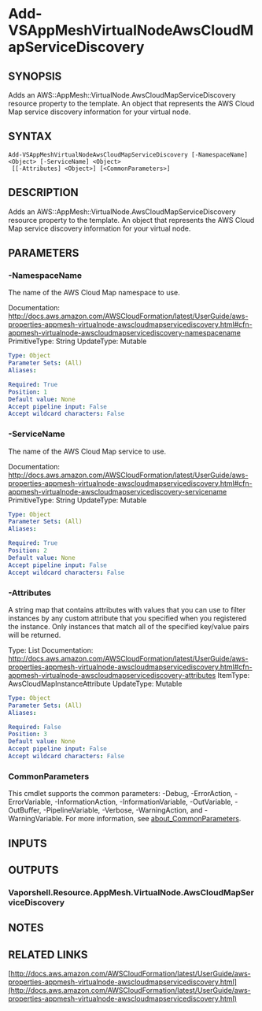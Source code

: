 # Add-VSAppMeshVirtualNodeAwsCloudMapServiceDiscovery

## SYNOPSIS
Adds an AWS::AppMesh::VirtualNode.AwsCloudMapServiceDiscovery resource property to the template.
An object that represents the AWS Cloud Map service discovery information for your virtual node.

## SYNTAX

```
Add-VSAppMeshVirtualNodeAwsCloudMapServiceDiscovery [-NamespaceName] <Object> [-ServiceName] <Object>
 [[-Attributes] <Object>] [<CommonParameters>]
```

## DESCRIPTION
Adds an AWS::AppMesh::VirtualNode.AwsCloudMapServiceDiscovery resource property to the template.
An object that represents the AWS Cloud Map service discovery information for your virtual node.

## PARAMETERS

### -NamespaceName
The name of the AWS Cloud Map namespace to use.

Documentation: http://docs.aws.amazon.com/AWSCloudFormation/latest/UserGuide/aws-properties-appmesh-virtualnode-awscloudmapservicediscovery.html#cfn-appmesh-virtualnode-awscloudmapservicediscovery-namespacename
PrimitiveType: String
UpdateType: Mutable

```yaml
Type: Object
Parameter Sets: (All)
Aliases:

Required: True
Position: 1
Default value: None
Accept pipeline input: False
Accept wildcard characters: False
```

### -ServiceName
The name of the AWS Cloud Map service to use.

Documentation: http://docs.aws.amazon.com/AWSCloudFormation/latest/UserGuide/aws-properties-appmesh-virtualnode-awscloudmapservicediscovery.html#cfn-appmesh-virtualnode-awscloudmapservicediscovery-servicename
PrimitiveType: String
UpdateType: Mutable

```yaml
Type: Object
Parameter Sets: (All)
Aliases:

Required: True
Position: 2
Default value: None
Accept pipeline input: False
Accept wildcard characters: False
```

### -Attributes
A string map that contains attributes with values that you can use to filter instances by any custom attribute that you specified when you registered the instance.
Only instances that match all of the specified key/value pairs will be returned.

Type: List
Documentation: http://docs.aws.amazon.com/AWSCloudFormation/latest/UserGuide/aws-properties-appmesh-virtualnode-awscloudmapservicediscovery.html#cfn-appmesh-virtualnode-awscloudmapservicediscovery-attributes
ItemType: AwsCloudMapInstanceAttribute
UpdateType: Mutable

```yaml
Type: Object
Parameter Sets: (All)
Aliases:

Required: False
Position: 3
Default value: None
Accept pipeline input: False
Accept wildcard characters: False
```

### CommonParameters
This cmdlet supports the common parameters: -Debug, -ErrorAction, -ErrorVariable, -InformationAction, -InformationVariable, -OutVariable, -OutBuffer, -PipelineVariable, -Verbose, -WarningAction, and -WarningVariable. For more information, see [about_CommonParameters](http://go.microsoft.com/fwlink/?LinkID=113216).

## INPUTS

## OUTPUTS

### Vaporshell.Resource.AppMesh.VirtualNode.AwsCloudMapServiceDiscovery
## NOTES

## RELATED LINKS

[http://docs.aws.amazon.com/AWSCloudFormation/latest/UserGuide/aws-properties-appmesh-virtualnode-awscloudmapservicediscovery.html](http://docs.aws.amazon.com/AWSCloudFormation/latest/UserGuide/aws-properties-appmesh-virtualnode-awscloudmapservicediscovery.html)

